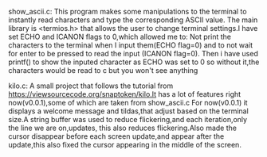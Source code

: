 show_ascii.c:
This program  makes some manipulations to the terminal to instantly read characters and type the corresponding ASCII value.
The main library is <termios.h> that allows the user to change terminal settings.I have set ECHO and ICANON flags to 0,which allowed me to:
Not print the characters to the terminal when I input them(ECHO flag=0) and to not wait for enter to be pressed to read the input (ICANON flag=0).
Then i have used printf() to show the inputed character as ECHO was set to 0 so without it,the characters would be read to c but you won't see anything

kilo.c:
A small project that follows the tutorial from https://viewsourcecode.org/snaptoken/kilo.It has a lot of features right now(v0.0.1),some of which are taken from show_ascii.c
For now(v0.0.1) it displays a welcome message and tildas,that adjust based on the terminal size.A string buffer was used to reduce flickering,and each iteration,only the line we are on,updates,
this also reduces flickering.Also made the cursor disappear before each screen update,and appear after the update,this also fixed the cursor appearing in the middle of the screen.

